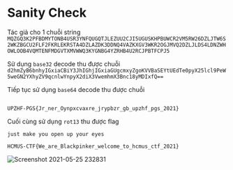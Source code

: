 # Sanity Check
Tác giả cho 1 chuỗi string `MQZGQ3K2PFBDMYTONB4USR3YNFQUGQTJLEZUU2CJI5UGUSKHPBUWCR2VM5RW26DZLJTW6S2WKZBGCU2FLF2FKRLEKRSTA4DZLAZDK3DDNQ4VAZKXGV3WKR2OGJMVQ2DZLJLDS4LDNZWHOWLOOB4VQMTENFMDGVTXMVWWQ3KYGNBG4YZRHB4U2RCJPBTFCPJ5`

Sử dụng `base32` decode thu được chuỗi `d2hmZyB6bnhyIGxiaCBiY3JhIGhjIGxiaGUgcmxyZgoKVVBaSEYtUEdTe0pyX25lcl9PeW5weGN2YXhyZV9qcnlwYnpyX2diX3VwemhmX3Bnc18yMDIxfQ==`

Tiếp tục sử dụng `base64` decode thu được chuỗi

```whfg znxr lbh bcra hc lbhe rlrf

UPZHF-PGS{Jr_ner_Oynpxcvaxre_jrypbzr_gb_upzhf_pgs_2021}
```

Cuối cùng sử dụng `rot13` thu được flag

```
just make you open up your eyes

HCMUS-CTF{We_are_Blackpinker_welcome_to_hcmus_ctf_2021}
```
![Screenshot 2021-05-25 232831](https://user-images.githubusercontent.com/41907864/119534713-68cc1b80-bdb1-11eb-8a03-4e8e09f71cfd.png)